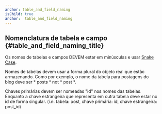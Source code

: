 ```yaml
---
anchor: table_and_field_naming
isChild: true
anchor:  table_and_field_naming
---
```


## Nomenclatura de tabela e campo {#table_and_field_naming_title}

Os nomes de tabelas e campos DEVEM estar em minúsculas e usar [Snake Case](https://en.wikipedia.org/wiki/Snake_case).

Nomes de tabelas devem usar a forma plural do objeto real que estão armazenando. Como por exemplo, o nome da tabela para postagens do blog deve ser * posts * not * post *.

Chaves primárias devem ser nomeadas "id" nos nomes das tabelas. Enquanto a chave estrangeira que representa em outra tabela deve estar no id de forma singular. (i.n. tabela: post, chave primária: id, chave estrangeira: post_id)
